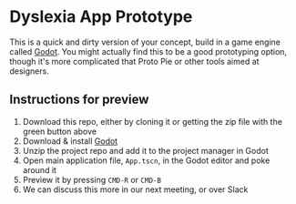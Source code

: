 # Dyslexia App Prototype

This is a quick and dirty version of your concept, build in a  game engine called [Godot](https://godotengine.org). You might actually find this to be a good prototyping option, though it's more complicated that Proto Pie or other tools aimed at designers.

## Instructions for preview

1. Download this repo, either by cloning it or getting the zip file with the green button above
2. Download & install [Godot](https://godotengine.org)
3. Unzip the project repo and add it to the project manager in Godot
4. Open main application file, `App.tscn`, in the Godot editor and poke around it
5. Preview it by pressing `CMD-R` or `CMD-B`
6. We can discuss this more in our next meeting, or over Slack
